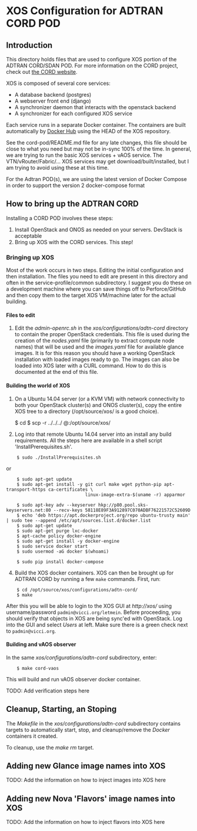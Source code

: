 # XOS Configuration for ADTRAN CORD POD

## Introduction

This directory holds files that are used to configure XOS portion of the ADTRAN CORD/SDAN
POD.  For more information on the CORD project, check out
[the CORD website](http://cord.onosproject.org/).

XOS is composed of several core services:

  * A database backend (postgres)
  * A webserver front end (django)
  * A synchronizer daemon that interacts with the openstack backend
  * A synchronizer for each configured XOS service

Each service runs in a separate Docker container.  The containers are built
automatically by [Docker Hub](https://hub.docker.com/u/xosproject/) using
the HEAD of the XOS repository.

See the cord-pod/README.md file for any late changes, this file should be close to
what you need but may not be in-sync 100% of the time.  In general, we are trying
to run the basic XOS services + vAOS service.  The VTN/vRouter/Fabric/... XOS services
may get download/built/installed, but I am trying to avoid using these at this time.

For the Adtran POD(s), we are using the latest version of Docker Compose in order
to support the version 2 docker-compose format

## How to bring up the ADTRAN CORD

Installing a CORD POD involves these steps:
 1. Install OpenStack and ONOS as needed on your servers.  DevStack is acceptable
 2. Bring up XOS with the CORD services.  This step!

### Bringing up XOS

Most of the work occurs in two steps.  Editing the initial configuration and then installation.  The files you
need to edit are present in this directory and often in the service-profile/common subdirectory.  I suggest you
do these on a development machine where you can save things off to Perforce/GitHub and then copy them to the
target XOS VM/machine later for the actual building.

#### Files to edit

1. Edit the *admin-openrc.sh* in the _xos/configurations/adtn-cord_ directory to contain the proper OpenStack
 credentials.  This file is used during the creation of the *nodes.yaml* file (primarily to extract compute node names)
 that will be used and the *images.yaml* file for available glance images.
 It is for this reason you should have a working OpenStack installation with loaded images ready to go.  The images
 can also be loaded into XOS later with a CURL command.  How to do this is documented at the end of this file.

#### Building the world of XOS

1. On a Ubuntu 14.04 server (or a KVM VM) with network connectivity to both your OpenStack cluster(s) and ONOS
   cluster(s), copy the entire XOS tree to a directory (/opt/source/xos/ is a good choice).

    $ cd <to-this-directory>
    $ scp -r ../../../ <user>@<server>:/opt/source/xos/

2. Log into that remote Ubuntu 14.04 server into an install any build requirements.  All the
   steps here are available in a shell script 'InstallPrerequisites.sh'.
```
    $ sudo ./InstallPrerequisites.sh
```
or
```
    $ sudo apt-get update
    $ sudo apt-get install -y git curl make wget python-pip apt-transport-https ca-certificates \
                              linux-image-extra-$(uname -r) apparmor

    $ sudo apt-key adv --keyserver hkp://p80.pool.sks-keyservers.net:80 --recv-keys 58118E89F3A912897C070ADBF76221572C52609D
    $ echo 'deb https://apt.dockerproject.org/repo ubuntu-trusty main' | sudo tee --append /etc/apt/sources.list.d/docker.list
    $ sudo apt-get update
    $ sudo apt-get purge lxc-docker
    $ apt-cache policy docker-engine
    $ sudo apt-get install -y docker-engine
    $ sudo service docker start
    $ sudo usermod -aG docker $(whoami)

    $ sudo pip install docker-compose
```
4. Build the XOS docker containers. XOS can then be brought up for ADTRAN CORD
   by running a few `make` commands. First, run:
```
    $ cd /opt/source/xos/configurations/adtn-cord/
    $ make
```
After this you will be able to login to the XOS GUI at
*http://xos/* using username/password `padmin@vicci.org/letmein`.
Before proceeding, you should verify that objects in XOS are
being sync'ed with OpenStack.  Log into the GUI and select *Users*
at left.  Make sure there is a green check next to `padmin@vicci.org`.

#### Building and vAOS observer

In the same _xos/configurations/adtn-cord_ subdirectory, enter:
```
    $ make cord-vaos
```
This will build and run vAOS observer docker container.


TODO: Add verification steps here


## Cleanup, Starting, an Stoping

The *Makefile* in the _xos/configurations/adtn-cord_ subdirectory contains targets to automatically
start, stop, and cleanup/remove the _Docker_ containers it created.

To cleanup, use the  *make rm* target.

## Adding new Glance image names into XOS
TODO:  Add the information on how to inject images into XOS here

## Adding new Nova 'Flavors' image names into XOS
TODO:  Add the information on how to inject flavors into XOS here
